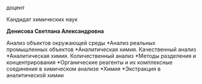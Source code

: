 доцент

Кандидат химических наук

**Денисова Светлана Александровна**

Анализ объектов окружающей среды
	*Анализ реальных промышленных объектов
	*Аналитическая химия. Качественный анализ
	*Аналитическая химия. Количественный анализ
	*Методы разделения и концентрирования
	*Органические реагенты и их комплексные соединения в химическом анализе
	*Химия
	*Экстракция в аналитической химии